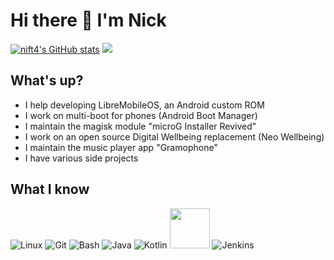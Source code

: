 # Hi there 👋 I'm Nick
[![nift4's GitHub stats](https://github-readme-stats-git-masterrstaa-rickstaa.vercel.app/api?username=nift4&show_icons=true&include_all_commits=true&theme=tokyonight)](https://github.com/nift4)
![](https://hit.yhype.me/github/profile?user_id=36458596)

## What's up?
- I help developing LibreMobileOS, an Android custom ROM
- I work on multi-boot for phones (Android Boot Manager)
- I maintain the magisk module "microG Installer Revived"
- I work on an open source Digital Wellbeing replacement (Neo Wellbeing)
- I maintain the music player app "Gramophone"
- I have various side projects

## What I know
![Linux](https://www.vectorlogo.zone/logos/linux/linux-icon.svg)
![Git](https://www.vectorlogo.zone/logos/git-scm/git-scm-icon.svg)
![Bash](https://www.vectorlogo.zone/logos/gnu_bash/gnu_bash-icon.svg)
![Java](https://www.vectorlogo.zone/logos/java/java-icon.svg)
![Kotlin](https://www.vectorlogo.zone/logos/kotlinlang/kotlinlang-icon.svg)
<img src="https://upload.wikimedia.org/wikipedia/commons/1/18/C_Programming_Language.svg" width="64">
![Jenkins](https://www.vectorlogo.zone/logos/jenkins/jenkins-icon.svg)
